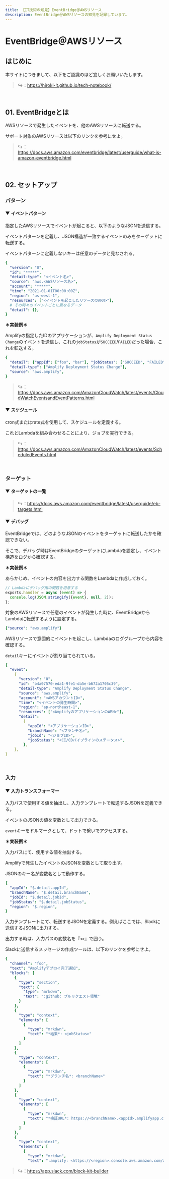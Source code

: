 ```yaml
---
title: 【IT技術の知見】EventBridge＠AWSリソース
description: EventBridge＠AWSリソースの知見を記録しています。
---
```


# EventBridge＠AWSリソース

## はじめに

本サイトにつきまして、以下をご認識のほど宜しくお願いいたします。

> ↪️：https://hiroki-it.github.io/tech-notebook/

<br>

## 01. EventBridgeとは

AWSリソースで発生したイベントを、他のAWSリソースに転送する。

サポート対象のAWSリソースは以下のリンクを参考にせよ。

> ↪️：https://docs.aws.amazon.com/eventbridge/latest/userguide/what-is-amazon-eventbridge.html

<br>

## 02. セットアップ

### パターン

#### ▼ イベントパターン

指定したAWSリソースでイベントが起こると、以下のようなJSONを送信する。

イベントパターンを定義し、JSON構造が一致するイベントのみをターゲットに転送する。

イベントパターンに定義しないキーは任意のデータと見なされる。

```yaml
{
  "version": "0",
  "id": "*****",
  "detail-type": "<イベント名>",
  "source": "aws.<AWSリソース名>",
  "account": "*****",
  "time": "2021-01-01T00:00:00Z",
  "region": "us-west-1",
  "resources": ["<イベントを起こしたリソースのARN>"],
  # その時々のイベントごとに異なるデータ
  "detail": {},
}
```

**＊実装例＊**

Amplifyの指定したIDのアプリケーションが、`Amplify Deployment Status Change`のイベントを送信し、これの`jobStatus`が`SUCCEED`/`FAILED`だった場合、これを転送する。

```yaml
{
  "detail": {"appId": ["foo", "bar"], "jobStatus": ["SUCCEED", "FAILED"]},
  "detail-type": ["Amplify Deployment Status Change"],
  "source": "aws.amplify",
}
```

> ↪️：https://docs.aws.amazon.com/AmazonCloudWatch/latest/events/CloudWatchEventsandEventPatterns.html

#### ▼ スケジュール

cron式またはrate式を使用して、スケジュールを定義する。

これとLambdaを組み合わせることにより、ジョブを実行できる。

> ↪️：https://docs.aws.amazon.com/AmazonCloudWatch/latest/events/ScheduledEvents.html

<br>

### ターゲット

#### ▼ ターゲットの一覧

> ↪️：https://docs.aws.amazon.com/eventbridge/latest/userguide/eb-targets.html

#### ▼ デバッグ

EventBridgeでは、どのようなJSONのイベントをターゲットに転送したかを確認できない。

そこで、デバッグ時はEventBridgeのターゲットにLambdaを設定し、イベント構造をログから確認する。

**＊実装例＊**

あらかじめ、イベントの内容を出力する関数をLambdaに作成しておく。

```javascript
// Lambdaにデバッグ用の関数を用意する
exports.handler = async (event) => {
  console.log(JSON.stringify({event}, null, 2));
};
```

対象のAWSリソースで任意のイベントが発生した時に、EventBridgeからLambdaに転送するように設定する。

```yaml
{"source": "aws.amplify"}
```

AWSリソースで意図的にイベントを起こし、Lambdaのロググループから内容を確認する。

`detail`キーにイベントが割り当てられている。

```yaml
{
  "event":
    {
      "version": "0",
      "id": "b4a07570-eda1-9fe1-da5e-b672a1705c39",
      "detail-type": "Amplify Deployment Status Change",
      "source": "aws.amplify",
      "account": "<AWSアカウントID>",
      "time": "<イベントの発生時間>",
      "region": "ap-northeast-1",
      "resources": ["<AmplifyのアプリケーションのARN>"],
      "detail":
        {
          "appId": "<アプリケーションID>",
          "branchName": "<ブランチ名>",
          "jobId": "<ジョブID>",
          "jobStatus": "<CI/CDパイプラインのステータス>",
        },
    },
}
```

<br>

### 入力

#### ▼ 入力トランスフォーマー

入力パスで使用する値を抽出し、入力テンプレートで転送するJSONを定義できる。

イベントのJSONの値を変数として出力できる。

`event`キーをドルマークとして、ドットで繋いでアクセスする。

**＊実装例＊**

入力パスにて、使用する値を抽出する。

Amplifyで発生したイベントのJSONを変数として取り出す。

JSONのキー名が変数名として動作する。

```yaml
{
  "appId": "$.detail.appId",
  "branchName": "$.detail.branchName",
  "jobId": "$.detail.jobId",
  "jobStatus": "$.detail.jobStatus",
  "region": "$.region",
}
```

入力テンプレートにて、転送するJSONを定義する。例えばここでは、Slackに送信するJSONに出力する。

出力する時は、入力パスの変数名を『`<>`』で囲う。

Slackに送信するメッセージの作成ツールは、以下のリンクを参考にせよ。

```yaml
{
  "channel": "foo",
  "text": "Amplifyデプロイ完了通知",
  "blocks": [
    {
      "type": "section",
      "text": {
        "type": "mrkdwn",
        "text": ":github: プルリクエスト環境"
      }
    },
    {
      "type": "context",
      "elements": [
        {
          "type": "mrkdwn",
          "text": "*結果*: <jobStatus>"
        }
      ]
    },
    {
      "type": "context",
      "elements": [
        {
          "type": "mrkdwn",
          "text": "*ブランチ名*: <branchName>"
        }
      ]
    },
    {
      "type": "context",
      "elements": [
        {
          "type": "mrkdwn",
          "text": "*検証URL*: https://<branchName>.<appId>.amplifyapp.com"
        }
      ]
    },
    {
      "type": "context",
      "elements": [
        {
          "type": "mrkdwn",
          "text": ":amplify: <https://<region>.console.aws.amazon.com/amplify/home?region=<region>#/<appId>/<branchName>/<jobId>|*Amplifyコンソール*"

```

> ↪️：https://app.slack.com/block-kit-builder

<br>
